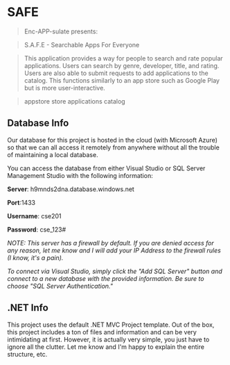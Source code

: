 # SAFE
> Enc-APP-sulate presents:

> S.A.F.E - Searchable Apps For Everyone

> This application provides a way for people to search and rate popular applications. Users can search by genre, developer, title, and rating. Users are also able to submit requests to add applications to the catalog. This functions similarly to an app store such as Google Play but is more user-interactive.

>appstore store applications catalog


## Database Info
Our database for this project is hosted in the cloud (with Microsoft Azure) so that we can all access it remotely from anywhere without all the trouble of maintaining a local database.

You can access the database from either Visual Studio or SQL Server Management Studio with the following information:

**Server**: h9mnds2dna.database.windows.net

**Port**:1433

**Username**: cse201

**Password**: cse_123#


*NOTE: This server has a firewall by default. If you are denied access for any reason, let me know and I will add your IP Address to the firewall rules (I know, it's a pain).*

*To connect via Visual Studio, simply click the "Add SQL Server" button and connect to a new database with the provided information. Be sure to choose "SQL Server Authentication."*


## .NET Info
This project uses the default .NET MVC Project template. Out of the box, this project includes a ton of files and information and can be very intimidating at first. However, it is actually very simple, you just have to ignore all the clutter. Let me know and I'm happy to explain the entire structure, etc.
